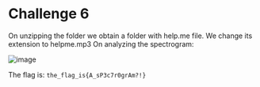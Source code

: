 # Challenge 6
On unzipping the folder we obtain a folder with help.me file. We change its extension to helpme.mp3
On analyzing the spectrogram:

![image](https://github.com/user-attachments/assets/efd572bb-4800-4cee-8575-b202b862f247)

The flag is:
```the_flag_is{A_sP3c7r0grAm?!}```
